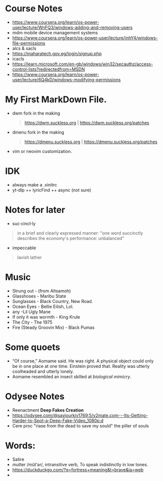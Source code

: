 <!--
Learning Markdown syntax
-->
# Course Notes
- https://www.coursera.org/learn/os-power-user/lecture/WnFQ3/windows-adding-and-removing-users
- mdm mobile device management systems
- https://www.coursera.org/learn/os-power-user/lecture/inhY4/windows-file-permissions
- alcs & sacls
- https://maharatech.gov.eg/login/signup.php
- icacls
- https://learn.microsoft.com/en-gb/windows/win32/secauthz/access-control-lists?redirectedfrom=MSDN
- https://www.coursera.org/learn/os-power-user/lecture/6Q4kD/windows-modifying-permissions
# My First **MarkDown** File.

- dwm fork in the making
  > https://dwm.suckless.org | https://dwm.suckless.org/patches
- dmenu fork in the making
  > https://dmenu.suckless.org | https://dmenu.suckless.org/patches
- vim or neovim customization.
  
# IDK
- always make a .xinitrc
- yt-dlp ++ lyricFind ++ async (not sure) 
# Notes for later 
- suc·cinct·ly
> in a brief and clearly expressed manner: "one word succinctly describes the economy's performance: unbalanced"
- impeccable
> lavish lather
# Music
  - Strung out - (from Altsamoh)
  - Glasshoses - Maribu State
  - Sunglasses - Black Country, New Road.
  - Ocean Eyes - Bellie Eilish, Lol.
  - any -Lil Ugly Mane
  - If only it was wormth - King Krule
  - The City - The 1975
  - Fire (Steady Groovin Mix) - Black Pumas
# Some quoets
 - “Of course,” Aomame said. He was right. A physical object could only be in one 
place at one time. Einstein proved that. Reality was utterly coolheaded and utterly 
lonely.
 - Aomame resembled an insect skilled at *biological mimicry*.
# Odysee Notes
  - Reenactment **Deep Fakes Creation**
  - https://odysee.com/@saviourkjv1769:5/y2mate.com---Its-Getting-Harder-to-Spot-a-Deep-Fake-Video_1080p:d
  - Cere proc "riase from the dead to save my sould" the piller of souls

# Words:
  - Satire
  - mutter /mŭt′ər/, intransitive verb, To speak indistinctly in low tones.
  - https://duckduckgo.com/?q=fortress+meaning&t=brave&ia=web
  - 
